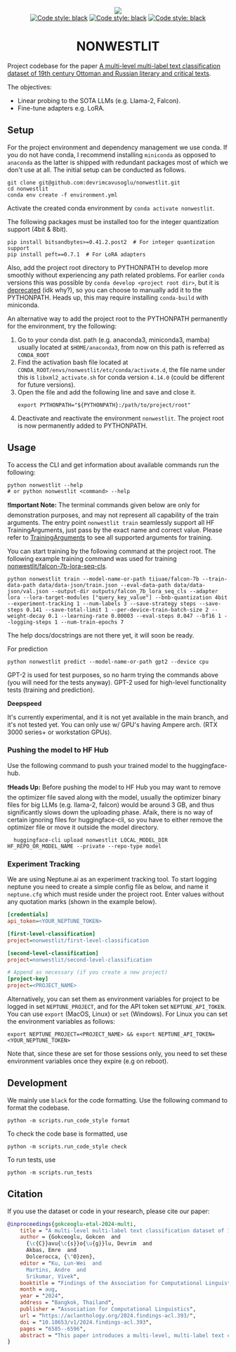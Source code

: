 <p align="center">
<img src="https://site.unibo.it/nonwestlit/en/project/@@images/308d566c-4b9d-42c1-bcb6-d883a4057989.png">
<br>
<a href="https://www.python.org/downloads/release/python-31011/"><img alt="Code style: black" src="https://img.shields.io/badge/python-3.10-blue"></a>
<a href="https://github.com/psf/black"><img alt="Code style: black" src="https://img.shields.io/badge/code%20style-black-000000.svg"></a>
<a href="https://arxiv.org/abs/2407.15136"><img alt="Code style: black" src="https://img.shields.io/badge/arXiv-2407.15136-b31b15.svg"></a>
</p>

<h1 align="center">NONWESTLIT</h1>


Project codebase for the paper [A multi-level multi-label text classification dataset of 19th century Ottoman and Russian literary and critical texts](https://arxiv.org/abs/2407.15136).

The objectives:

* Linear probing to the SOTA LLMs (e.g. Llama-2, Falcon).
* Fine-tune adapters e.g. LoRA.

## Setup

For the project environment and dependency management we use conda. If you do not have conda, I recommend installing `miniconda` as opposed to `anaconda` as the latter is shipped with redundant packages most of which we don't use at all. The initial setup can be conducted as follows. 

```shell
git clone git@github.com:devrimcavusoglu/nonwestlit.git
cd nonwestlit
conda env create -f environment.yml
```

Activate the created conda environment by `conda activate nonwestlit`. 

The following packages must be installed too for the integer quantization support (4bit & 8bit).

```shell
pip install bitsandbytes>=0.41.2.post2  # For integer quantization support
pip install peft==0.7.1  # For LoRA adapters
```

Also, add the project root directory to PYTHONPATH to develop more smoothly without experiencing any path related problems. For earlier `conda` versions this was possible by `conda develop <project root dir>`, but it is [deprecated](https://github.com/conda/conda-build/issues/4251) (idk why?), so you can choose to manually add it to the PYTHONPATH. Heads up, this may require installing `conda-build` with miniconda.

An alternative way to add the project root to the PYTHONPATH permanently for the environment, try the following:

1. Go to your conda dist. path (e.g. anaconda3, miniconda3, mamba) usually located at `$HOME/anaconda3`, from now on this path is referred as `CONDA_ROOT`
2. Find the activation bash file located at `CONDA_ROOT/envs/nonwestlit/etc/conda/activate.d`, the file name under this is `libxml2_activate.sh` for conda version `4.14.0` (could be different for future versions).
3. Open the file and add the following line and save and close it.
    ```shell
    export PYTHONPATH="${PYTHONPATH}:/path/to/project/root"
    ```
4. Deactivate and reactivate the environment `nonwestlit`. The project root is now permanently added to PYTHONPATH.

## Usage

To access the CLI and get information about available commands run the following:

```shell
python nonwestlit --help
# or python nonwestlit <command> --help
```

❗**Important Note:** The terminal commands given below are only for demonstration purposes, and may not represent all 
capability of the train arguments. The entry point `nonwestlit train` seamlessly support all HF TrainingArguments, 
just pass by the exact name and correct value. Please refer to [TrainingArguments](https://huggingface.co/docs/transformers/main_classes/trainer#transformers.TrainingArguments)
to see all supported arguments for training.

You can start training by the following command at the project root. The following example training command was used 
for training [nonwestlit/falcon-7b-lora-seq-cls](https://huggingface.co/nonwestlit/falcon-7b-lora-seq-cls).

```shell
python nonwestlit train --model-name-or-path tiiuae/falcon-7b --train-data-path data/data-json/train.json --eval-data-path data/data-json/val.json --output-dir outputs/falcon_7b_lora_seq_cls --adapter lora --lora-target-modules ["query_key_value"] --bnb-quantization 4bit --experiment-tracking 1 --num-labels 3 --save-strategy steps --save-steps 0.141 --save-total-limit 1 --per-device-train-batch-size 2 --weight-decay 0.1 --learning-rate 0.00003 --eval-steps 0.047 --bf16 1 --logging-steps 1 --num-train-epochs 7
```

The help docs/docstrings are not there yet, it will soon be ready.

For prediction

```shell
python nonwestlit predict --model-name-or-path gpt2 --device cpu
```

GPT-2 is used for test purposes, so no harm trying the commands above (you will need for the tests anyway). GPT-2 used for high-level functionality tests (training and prediction).

**Deepspeed**

It's currently experimental, and it is not yet available in the main branch, and it's not tested yet. You can only use w/ GPU's having Ampere arch. (RTX 3000 series+ or workstation GPUs).

### Pushing the model to HF Hub

Use the following command to push your trained model to the huggingface-hub.

❗**Heads Up:** Before pushing the model to HF Hub you may want to remove the optimizer file saved along with the model, 
usually the optimizer binary files for big LLMs (e.g. llama-2, falcon) would be around 3 GB, and thus significantly 
slows down the uploading phase. Afaik, there is no way of certain ignoring files for huggingface-cli, so you have to 
either remove the optimizer file or move it outside the model directory.

```shell
  huggingface-cli upload nonwestlit LOCAL_MODEL_DIR HF_REPO_OR_MODEL_NAME --private --repo-type model
```

### Experiment Tracking

We are using Neptune.ai as an experiment tracking tool. To start logging neptune you need to create a simple config 
file as below, and name it `neptune.cfg` which must reside under the project root. Enter values without any quotation 
marks (shown in the example below).

```cfg
[credentials]
api_token=<YOUR_NEPTUNE_TOKEN>

[first-level-classification]
project=nonwestlit/first-level-classification

[second-level-classification]
project=nonwestlit/second-level-classification

# Append as necessary (if you create a new project)
[project-key]
project=<PROJECT_NAME>
```

Alternatively, you can set them as environment variables for project to be logged in set `NEPTUNE_PROJECT`, and for 
the API token set `NEPTUNE_API_TOKEN`. You can use `export` (MacOS, Linux) or `set` (Windows). For Linux you can 
set the environment variables as follows:

```shell
export NEPTUNE_PROJECT=<PROJECT_NAME> && export NEPTUNE_API_TOKEN=<YOUR_NEPTUNE_TOKEN>
```

Note that, since these are set for those sessions only, you need to set these environment variables once they expire
(e.g on reboot).

## Development

We mainly use `black` for the code formatting. Use the following command to format the codebase.

```shell
python -m scripts.run_code_style format
```

To check the code base is formatted, use

```shell
python -m scripts.run_code_style check
```

To run tests, use

```shell
python -m scripts.run_tests
```

## Citation

If you use the dataset or code in your research, please cite our paper:

```bibtex
@inproceedings{gokceoglu-etal-2024-multi,
    title = "A multi-level multi-label text classification dataset of 19th century Ottoman and {R}ussian literary and critical texts",
    author = {Gokceoglu, Gokcen  and
      {\c{C}}avu{\c{s}}o{\u{g}}lu, Devrim  and
      Akbas, Emre  and
      Dolcerocca, {\"O}zen},
    editor = "Ku, Lun-Wei  and
      Martins, Andre  and
      Srikumar, Vivek",
    booktitle = "Findings of the Association for Computational Linguistics: ACL 2024",
    month = aug,
    year = "2024",
    address = "Bangkok, Thailand",
    publisher = "Association for Computational Linguistics",
    url = "https://aclanthology.org/2024.findings-acl.393/",
    doi = "10.18653/v1/2024.findings-acl.393",
    pages = "6585--6596",
    abstract = "This paper introduces a multi-level, multi-label text classification dataset comprising over 3000 documents. The dataset features literary and critical texts from 19th-century Ottoman Turkish and Russian. It is the first study to apply large language models (LLMs) to this dataset, sourced from prominent literary periodicals of the era. The texts have been meticulously organized and labeled. This was done according to a taxonomic framework that takes into account both their structural and semantic attributes. Articles are categorized and tagged with bibliometric metadata by human experts. We present baseline classification results using a classical bag-of-words (BoW) naive Bayes model and three modern LLMs: multilingual BERT, Falcon, and Llama-v2. We found that in certain cases, Bag of Words (BoW) outperforms Large Language Models (LLMs), emphasizing the need for additional research, especially in low-resource language settings. This dataset is expected to be a valuable resource for researchers in natural language processing and machine learning, especially for historical and low-resource languages. The dataset is publicly available."
}
```
